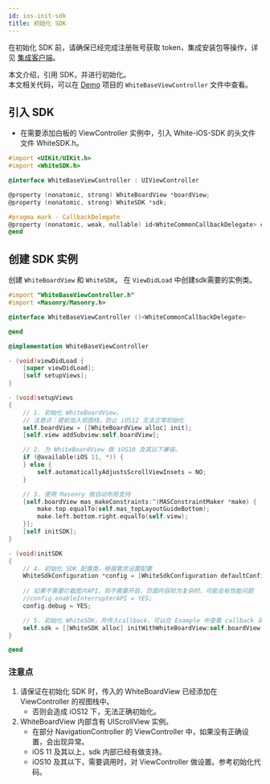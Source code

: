 ```yaml
---
id: ios-init-sdk
title: 初始化 SDK
---
```


在初始化 SDK 前，请确保已经完成注册账号获取 token，集成安装包等操作，详见 [集成客户端](./prepare.md)。

本文介绍，引用 SDK，并进行初始化。  
本文相关代码，可以在 [Demo](declaration.md#demo) 项目的 `WhiteBaseViewController` 文件中查看。

## 引入 SDK

* 在需要添加白板的 ViewController 实例中，引入 White-iOS-SDK 的头文件文件 WhiteSDK.h。

```Objective-C
#import <UIKit/UIKit.h>
#import <WhiteSDK.h>

@interface WhiteBaseViewController : UIViewController

@property (nonatomic, strong) WhiteBoardView *boardView;
@property (nonatomic, strong) WhiteSDK *sdk;

#pragma mark - CallbackDelegate
@property (nonatomic, weak, nullable) id<WhiteCommonCallbackDelegate> commonDelegate;
@end
```

## 创建 SDK 实例

创建 `WhiteBoardView` 和 `WhiteSDK`， 在 `ViewDidLoad` 中创建sdk需要的实例类。

```Objective-C
#import "WhiteBaseViewController.h"
#import <Masonry/Masonry.h>

@interface WhiteBaseViewController ()<WhiteCommonCallbackDelegate>

@end

@implementation WhiteBaseViewController

- (void)viewDidLoad {
    [super viewDidLoad];
    [self setupViews];
}

- (void)setupViews
{
    // 1. 初始化 WhiteBoardView，
    // 注意点：提前加入视图栈，防止 iOS12 无法正常初始化
    self.boardView = [[WhiteBoardView alloc] init];
    [self.view addSubview:self.boardView];

    // 2. 为 WhiteBoardView 做 iOS10 及其以下兼容。
    if (@available(iOS 11, *)) {
    } else {
        self.automaticallyAdjustsScrollViewInsets = NO;
    }

    // 3. 使用 Masonry 做自动布局支持
    [self.boardView mas_makeConstraints:^(MASConstraintMaker *make) {
        make.top.equalTo(self.mas_topLayoutGuideBottom);
        make.left.bottom.right.equalTo(self.view);
    }];
    [self initSDK];
}

- (void)initSDK
{
    // 4. 初始化 SDK 配置类，根据需求设置配置
    WhiteSdkConfiguration *config = [WhiteSdkConfiguration defaultConfig];
    
    // 如果不需要拦截图片API，则不需要开启，页面内容较为复杂时，可能会有性能问题
    //config.enableInterrupterAPI = YES;
    config.debug = YES;

    // 5. 初始化 WhiteSDK，并传入callback，可以在 Example 中查看 callback 实现
    self.sdk = [[WhiteSDK alloc] initWithWhiteBoardView:self.boardView config:config commonCallbackDelegate:self.commonDelegate];
}

@end
```

### 注意点

1. 请保证在初始化 SDK 时，传入的 WhiteBoardView 已经添加在 ViewController 的视图栈中。
    * 否则会造成 iOS12 下，无法正确初始化。
1. WhiteBoardView 内部含有 UIScrollView 实例。
    * 在部分 NavigationController 的 ViewController 中，如果没有正确设置，会出现异常。
    * iOS 11 及其以上，sdk 内部已经有做支持。
    * iOS10 及其以下，需要调用时，对 ViewController 做设置。参考初始化代码。